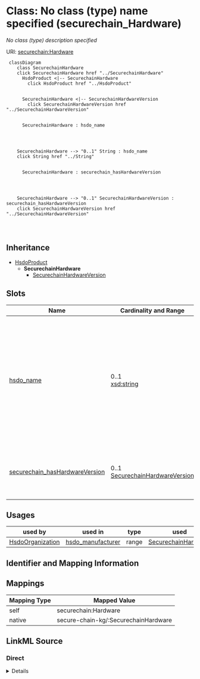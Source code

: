 

# Class: No class (type) name specified (securechain_Hardware)


_No class (type) description specified_





URI: [securechain:Hardware](https://w3id.org/secure-chain/Hardware)






```mermaid
 classDiagram
    class SecurechainHardware
    click SecurechainHardware href "../SecurechainHardware"
      HsdoProduct <|-- SecurechainHardware
        click HsdoProduct href "../HsdoProduct"
      

      SecurechainHardware <|-- SecurechainHardwareVersion
        click SecurechainHardwareVersion href "../SecurechainHardwareVersion"
      
      
      SecurechainHardware : hsdo_name
        
          
    
    
    SecurechainHardware --> "0..1" String : hsdo_name
    click String href "../String"

        
      SecurechainHardware : securechain_hasHardwareVersion
        
          
    
    
    SecurechainHardware --> "0..1" SecurechainHardwareVersion : securechain_hasHardwareVersion
    click SecurechainHardwareVersion href "../SecurechainHardwareVersion"

        
      
```





## Inheritance
* [HsdoProduct](../classes/HsdoProduct.md)
    * **SecurechainHardware**
        * [SecurechainHardwareVersion](../classes/SecurechainHardwareVersion.md)



## Slots

| Name | Cardinality and Range | Description | Inheritance |
| ---  | --- | --- | --- |
| [hsdo_name](../slots/hsdo_name.md) | 0..1 <br/> [xsd:string](xsd:string) | No slot (predicate) description specified <br/> 53378 occurrences with subject type securechain_Hardware and object type string.<br/>22002 occurrences with subject type hsdo_Organization and object type string.<br/>20 occurrences with subject type hsdo_CreativeWork and object type string.<br/>34466 occurrences with subject type securechain_Software and object type string. | direct |
| [securechain_hasHardwareVersion](../slots/securechain_hasHardwareVersion.md) | 0..1 <br/> [SecurechainHardwareVersion](../classes/SecurechainHardwareVersion.md) | No slot (predicate) description specified <br/> 57295 occurrences with subject type securechain_Hardware and object type securechain_HardwareVersion. | direct |





## Usages

| used by | used in | type | used |
| ---  | --- | --- | --- |
| [HsdoOrganization](../classes/HsdoOrganization.md) | [hsdo_manufacturer](../slots/hsdo_manufacturer.md) | range | [SecurechainHardware](../classes/SecurechainHardware.md) |






## Identifier and Mapping Information








## Mappings

| Mapping Type | Mapped Value |
| ---  | ---  |
| self | securechain:Hardware |
| native | secure-chain-kg/:SecurechainHardware |







## LinkML Source

<!-- TODO: investigate https://stackoverflow.com/questions/37606292/how-to-create-tabbed-code-blocks-in-mkdocs-or-sphinx -->

### Direct

<details>
```yaml
name: securechain_Hardware
conforms_to: No schema conformance document specified
description: No class (type) description specified
title: No class (type) name specified
notes:
- Class with 53378 occurrences.
rank: 1000
is_a: hsdo_Product
slots:
- hsdo_name
- securechain_hasHardwareVersion
class_uri: securechain:Hardware

```
</details>

### Induced

<details>
```yaml
name: securechain_Hardware
conforms_to: No schema conformance document specified
description: No class (type) description specified
title: No class (type) name specified
notes:
- Class with 53378 occurrences.
rank: 1000
is_a: hsdo_Product
attributes:
  hsdo_name:
    name: hsdo_name
    description: No slot (predicate) description specified
    comments:
    - 53378 occurrences with subject type securechain_Hardware and object type string.
    - 22002 occurrences with subject type hsdo_Organization and object type string.
    - 20 occurrences with subject type hsdo_CreativeWork and object type string.
    - 34466 occurrences with subject type securechain_Software and object type string.
    examples:
    - description: securechain_Hardware → string
      object:
        example_object: '-'
        example_object_type: string
        example_predicate: hsdo:name
        example_subject: securechain:Hardware/-
        example_subject_type: securechain_Hardware
    - description: hsdo_Organization → string
      object:
        example_object: '%240.99_kindle_books_project'
        example_object_type: string
        example_predicate: hsdo:name
        example_subject: schema:Organization/%25240.99_kindle_books_project
        example_subject_type: hsdo_Organization
    - description: hsdo_CreativeWork → string
      object:
        example_object: Permission to use, copy, modify, and/or distribute this software
          for any
        example_object_type: string
        example_predicate: hsdo:name
        example_subject: securechain:License/0bsd
        example_subject_type: hsdo_CreativeWork
    - description: securechain_Software → string
      object:
        example_object: ''
        example_object_type: string
        example_predicate: hsdo:name
        example_subject: securechain:Software/
        example_subject_type: securechain_Software
    from_schema: secure-chain-kg
    rank: 1000
    slot_uri: hsdo:name
    alias: hsdo_name
    owner: securechain_Hardware
    domain_of:
    - hsdo_CreativeWork
    - hsdo_Organization
    - securechain_Hardware
    - securechain_Software
    range: string
  securechain_hasHardwareVersion:
    name: securechain_hasHardwareVersion
    description: No slot (predicate) description specified
    comments:
    - 57295 occurrences with subject type securechain_Hardware and object type securechain_HardwareVersion.
    examples:
    - description: securechain_Hardware → securechain_HardwareVersion
      object:
        example_object: securechain:HardwareVersion/zz_qcs605#-
        example_object_type: securechain_HardwareVersion
        example_predicate: securechain:hasHardwareVersion
        example_subject: securechain:Hardware/zz_qcs605
        example_subject_type: securechain_Hardware
    from_schema: secure-chain-kg
    rank: 1000
    slot_uri: securechain:hasHardwareVersion
    alias: securechain_hasHardwareVersion
    owner: securechain_Hardware
    domain_of:
    - securechain_Hardware
    range: securechain_HardwareVersion
class_uri: securechain:Hardware

```
</details>